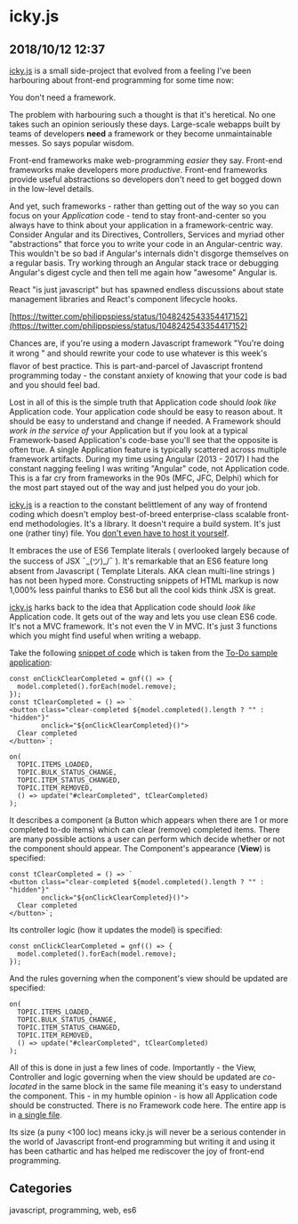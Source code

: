 # icky.js 
## 2018/10/12 12:37

[icky.js][lnk] is a small side-project that evolved from a feeling I've been harbouring about front-end programming for some time now:

You don't need a framework.

The problem with harbouring such a thought is that it's heretical. No
one takes such an opinion seriously these days.  Large-scale webapps
built by teams of developers **need** a framework or they become
unmaintainable messes. So says popular wisdom.

Front-end frameworks make web-programming _easier_ they say. Front-end
frameworks make developers more _productive_.  Front-end frameworks
provide useful abstractions so developers don't need to get bogged
down in the low-level details.

And yet, such frameworks - rather than getting out of the way so you
can focus on your _Application_ code - tend to stay front-and-center
so you always have to think about your application in a
framework-centric way.  Consider Angular and its Directives,
Controllers, Services and myriad other "abstractions" that force you
to write your code in an Angular-centric way. This wouldn't be so bad
if Angular's internals didn't disgorge themselves on a regular
basis. Try working through an Angular stack trace or debugging
Angular's digest cycle and then tell me again how "awesome" Angular
is.

React "is just javascript" but has spawned endless discussions about state management libraries and React's component lifecycle hooks. 

[https://twitter.com/philippspiess/status/1048242543354417152](https://twitter.com/philippspiess/status/1048242543354417152)

Chances are, if you're using a modern Javascript framework "You're doing it
wrong &#153;" and should rewrite your code to use whatever is this week's flavor
of best practice. This is part-and-parcel of Javascript frontend
programming today - the constant anxiety of knowing that your code is
bad and you should feel bad.

Lost in all of this is the simple truth that Application code should
_look like_ Application code. Your application code should be easy to
reason about. It should be easy to understand and change if needed. A
Framework should _work in the service of_ your Application but if you
look at a typical Framework-based Application's code-base you'll see
that the opposite is often true. A single Application feature is
typically scattered across multiple framework artifacts. During my time using
Angular (2013 - 2017) I had the constant nagging feeling I was writing
"Angular" code, not Application code. This is a far cry from
frameworks in the 90s (MFC, JFC, Delphi) which for the most part stayed out of the way and just
helped you do your job.

[icky.js][lnk] is a reaction to the constant belittlement of any way of frontend coding which doesn't employ best-of-breed enterprise-class scalable front-end methodologies. 
It's a library. It doesn't require a build system. It's just one (rather tiny) file. You [don't even have to host it yourself][cdn].

It embraces the use of ES6 Template literals ( overlooked largely because of the success of JSX &macr;\_(&#12484;)_/&macr; ). 
It's remarkable that an ES6 feature long absent from Javascript ( Template Literals. AKA clean multi-line strings ) has not been hyped more. 
Constructing snippets of HTML markup is now 1,000% less painful thanks to ES6 but all the cool kids think JSX is great.

[icky.js][lnk] harks back to the idea that Application code should
_look like_ Application code. It gets out of the way and lets you use
clean ES6 code. It's not a MVC framework. It's not even the V in
MVC. It's just 3 functions which you might find useful when writing a
webapp.

[snip1]: https://github.com/walterhiggins/ickyjs/blob/master/docs/examples/todo-list/app.js#L250-L270
[cp1]: https://codepen.io/walterhiggins/pen/ReZbyw

Take the following [snippet of code][snip1] which is taken from the [To-Do sample application][cp1]:

    const onClickClearCompleted = gnf(() => {
      model.completed().forEach(model.remove);
    });
    const tClearCompleted = () => `
    <button class="clear-completed ${model.completed().length ? "" : "hidden"}" 
            onclick="${onClickClearCompleted}()">
      Clear completed
    </button>`;
  
    on(
      TOPIC.ITEMS_LOADED,
      TOPIC.BULK_STATUS_CHANGE,
      TOPIC.ITEM_STATUS_CHANGED,
      TOPIC.ITEM_REMOVED,
      () => update("#clearCompleted", tClearCompleted)
    );
    
It describes a component (a Button which appears when there are 1 or more completed to-do items) which can clear (remove) completed items. 
There are many possible actions a user can perform which decide whether or not the component should appear.
The Component's appearance (**View**) is specified:

    const tClearCompleted = () => `
    <button class="clear-completed ${model.completed().length ? "" : "hidden"}" 
            onclick="${onClickClearCompleted}()">
      Clear completed
    </button>`;
  
Its controller logic (how it updates the model) is specified:

    const onClickClearCompleted = gnf(() => {
      model.completed().forEach(model.remove);
    });

And the rules governing when the component's view should be updated are specified:

    on(
      TOPIC.ITEMS_LOADED,
      TOPIC.BULK_STATUS_CHANGE,
      TOPIC.ITEM_STATUS_CHANGED,
      TOPIC.ITEM_REMOVED,
      () => update("#clearCompleted", tClearCompleted)
    );

All of this is done in just a few lines of code. Importantly - the View,
Controller and logic governing when the view should be updated are
_co-located_ in the same block in the same file meaning it's easy to
understand the component. This - in my humble opinion - is how all
Application code should be constructed. There is no Framework code here. The entire app is in [a single file][app].

Its size (a puny <100 loc) means icky.js will never be a serious
contender in the world of Javascript front-end programming but writing
it and using it has been cathartic and has helped me rediscover the
joy of front-end programming.

[lnk]: https://walterhiggins.github.io/ickyjs/
[cdn]: https://rawgit.com/walterhiggins/ickyjs/master/icky.js
[app]: https://github.com/walterhiggins/ickyjs/blob/master/docs/examples/todo-list/app.js

## Categories
javascript, programming, web, es6
